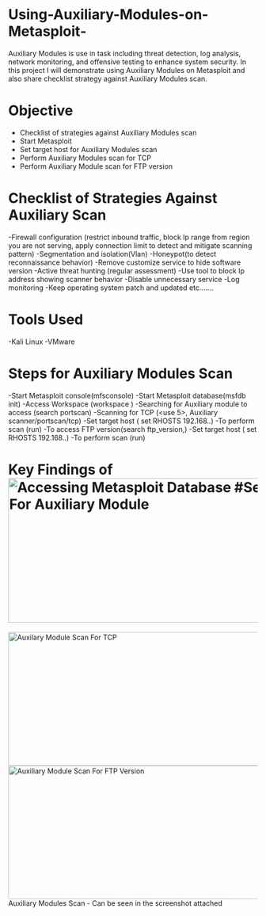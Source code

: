 # Using-Auxiliary-Modules-on-Metasploit-
Auxiliary Modules is use in task including threat detection, log analysis, network monitoring, and offensive testing to enhance system security. In this project I will demonstrate using Auxiliary Modules on Metasploit and also share checklist strategy against Auxiliary Modules scan.

# Objective
- Checklist of  strategies against Auxiliary Modules scan 
- Start Metasploit
- Set target  host for Auxiliary Modules scan
- Perform Auxiliary Modules scan for TCP
- Perform Auxiliary Module scan for FTP version



# Checklist of Strategies Against Auxiliary Scan

-Firewall configuration (restrict inbound traffic, block Ip range from region you are not serving, apply connection limit to detect and mitigate scanning pattern)
-Segmentation and isolation(Vlan)
-Honeypot(to detect reconnaissance behavior) 
-Remove customize service to hide software version 
-Active threat hunting (regular assessment)
-Use tool to block Ip address showing scanner behavior
-Disable unnecessary service
-Log monitoring
-Keep operating system patch and updated etc....... 


# Tools Used
-Kali Linux 
-VMware 



# Steps for Auxiliary Modules Scan
-Start Metasploit console(mfsconsole)
-Start Metasploit database(msfdb init)
-Access Workspace (workspace <name workspace>)
-Searching for Auxiliary module to access (search portscan)
-Scanning  for TCP (<use 5>, Auxiliary scanner/portscan/tcp)
-Set target host ( set RHOSTS 192.168.*.*)
-To perform scan (run)
-To access FTP version(search ftp_version,<use O>)
-Set target host ( set RHOSTS 192.168.*.*)
-To perform scan (run)




# Key Findings of<img width="632" height="292" alt="Accessing Metasploit Database #Searching For Auxiliary Module" src="https://github.com/user-attachments/assets/222bc398-df50-4aed-9a0c-5acefb82ba4c" />
<img width="626" height="270" alt="Auxilary Module Scan For TCP" src="https://github.com/user-attachments/assets/be3e5d07-ac32-4f90-b9e5-ca09582b0254" />
<img width="619" height="269" alt="Auxiliary Module Scan For FTP Version" src="https://github.com/user-attachments/assets/775dbfb0-4f79-413e-a277-2809461a29c7" />
 Auxiliary Modules Scan
- Can be seen in the screenshot attached 

